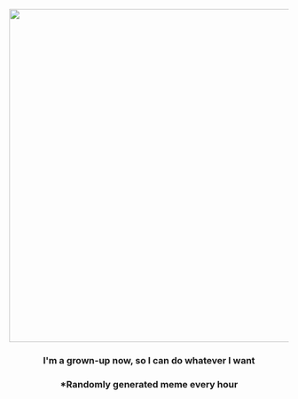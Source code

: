 <p align="center">
        <img src="https://i.redd.it/2ba5ux0nvwq81.jpg" width="600" height="600">
        </p>
        <h3 align="center">I'm a grown-up now, so I can do whatever I want</h3>
        <h3 align="center">*Randomly generated meme every hour</h3>
    